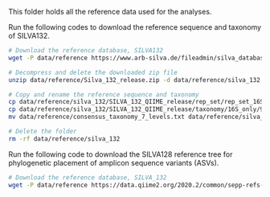 This folder holds all the reference data used for the analyses.

Run the following codes to download the reference sequence and taxonomy of SILVA132.
```bash
# Download the reference database, SILVA132
wget -P data/reference https://www.arb-silva.de/fileadmin/silva_databases/qiime/Silva_132_release.zip

# Decompress and delete the downloaded zip file 
unzip data/reference/Silva_132_release.zip -d data/reference/silva_132 && rm -f data/reference/Silva_132_release.zip

# Copy and rename the reference sequence and taxonomy 
cp data/reference/silva_132/SILVA_132_QIIME_release/rep_set/rep_set_16S_only/99/silva_132_99_16S.fna data/reference
cp data/reference/silva_132/SILVA_132_QIIME_release/taxonomy/16S_only/99/consensus_taxonomy_7_levels.txt data/reference
mv data/reference/consensus_taxonomy_7_levels.txt data/reference/silva_132_consensus_taxonomy_l7.txt

# Delete the folder
rm -rf data/reference/silva_132
```

Run the following code to download the SILVA128 reference tree for phylogenetic placement of amplicon sequence variants (ASVs).
```bash
# Download the reference database, SILVA_132
wget -P data/reference https://data.qiime2.org/2020.2/common/sepp-refs-silva-128.qza
```